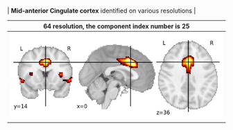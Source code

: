 


| **Mid-anterior Cingulate cortex** identified on various resolutions |

| 64 resolution, the component index number is 25|  
|:---:|  
| ![Component 64](../64/final/25.jpg "From component 64: Mid-anterior Cingulate cortex") |